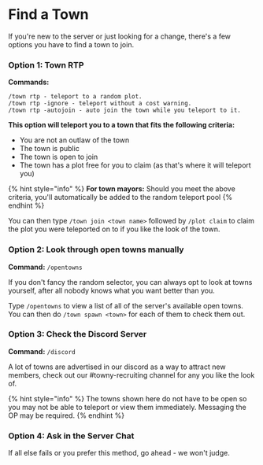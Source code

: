 # Find a Town

If you're new to the server or just looking for a change, there's a few options you have to find a town to join.

### Option 1: Town RTP

**Commands:**

```
/town rtp - teleport to a random plot.
/town rtp -ignore - teleport without a cost warning.
/town rtp -autojoin - auto join the town while you teleport to it.
```

**This option will teleport you to a town that fits the following criteria:**

* You are not an outlaw of the town
* The town is public
* The town is open to join
* The town has a plot free for you to claim (as that's where it will teleport you)

{% hint style="info" %}
**For town mayors:** Should you meet the above criteria, you'll automatically be added to the random teleport pool
{% endhint %}

You can then type `/town join <town name>` followed by `/plot claim` to claim the plot you were teleported on to if you like the look of the town.

### Option 2: Look through open towns manually

**Command:** `/opentowns`

If you don't fancy the random selector, you can always opt to look at towns yourself, after all nobody knows what you want better than you.

Type `/opentowns` to view a list of all of the server's available open towns.\
You can then do `/town spawn <town>` for each of them to check them out.

### Option 3: Check the Discord Server

**Command:** `/discord`

A lot of towns are advertised in our discord as a way to attract new members, check out our #towny-recruiting channel for any you like the look of.&#x20;

{% hint style="info" %}
The towns shown here do not have to be open so you may not be able to teleport or view them immediately. Messaging the OP may be required.
{% endhint %}

### Option 4: Ask in the Server Chat

If all else fails or you prefer this method, go ahead - we won't judge.

